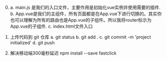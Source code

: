 0. a. main.js 是我们的入口文件，主要作用是初始化vue实例并使用需要的插件.
   b. App.vue是我们的主组件，所有页面都是在App.vue下进行切换的。其实你也可以理解为所有的路由也是App.vue的子组件。所以我将router标示为App.vue的子组件.
   c. index.html文件入口

1. 上传代码到 git 仓库
  a. git status
  b. git add .
  c. git commit -m 'project initialized'
  d. git push

2. 解决移动端300毫秒延迟
    npm install --save fastclick